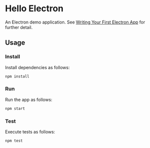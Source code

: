 # Hello Electron

An Electron demo application. See [Writing Your First Electron App](https://electronjs.org/docs/tutorial/first-app) for further detail.

## Usage

### Install

Install dependencies as follows:

```bash
npm install
```

### Run

Run the app as follows:

```bash
npm start
```

### Test

Execute tests as follows:

```bash
npm test
```
